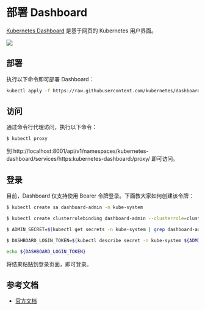 # 部署 Dashboard

[Kubernetes Dashboard](https://github.com/kubernetes/dashboard) 是基于网页的 Kubernetes 用户界面。

![](https://d33wubrfki0l68.cloudfront.net/349824f68836152722dab89465835e604719caea/6e0b7/images/docs/ui-dashboard.png)

## 部署

执行以下命令即可部署 Dashboard：

```bash
kubectl apply -f https://raw.githubusercontent.com/kubernetes/dashboard/v2.0.0/aio/deploy/recommended.yaml
```

## 访问

通过命令行代理访问，执行以下命令：

```bash
$ kubectl proxy
```

到 http://localhost:8001/api/v1/namespaces/kubernetes-dashboard/services/https:kubernetes-dashboard:/proxy/ 即可访问。

## 登录

目前，Dashboard 仅支持使用 Bearer 令牌登录。下面教大家如何创建该令牌：

```bash
$ kubectl create sa dashboard-admin -n kube-system

$ kubectl create clusterrolebinding dashboard-admin --clusterrole=cluster-admin --serviceaccount=kube-system:dashboard-admin

$ ADMIN_SECRET=$(kubectl get secrets -n kube-system | grep dashboard-admin | awk '{print $1}')

$ DASHBOARD_LOGIN_TOKEN=$(kubectl describe secret -n kube-system ${ADMIN_SECRET} | grep -E '^token' | awk '{print $2}')

echo ${DASHBOARD_LOGIN_TOKEN}
```

将结果粘贴到登录页面，即可登录。

## 参考文档

* [官方文档](https://kubernetes.io/zh/docs/tasks/access-application-cluster/web-ui-dashboard/)
